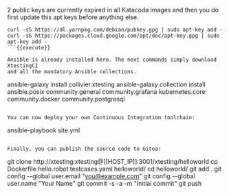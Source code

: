 2 public keys are currently expired in all Katacoda images and then you do first
update this apt keys before anything else.

```
curl -sS https://dl.yarnpkg.com/debian/pubkey.gpg | sudo apt-key add -
curl -sS https://packages.cloud.google.com/apt/doc/apt-key.gpg | sudo apt-key add -
```{{execute}}

Ansible is already installed here. The next commands simply download XtestingCI
and all the mandatory Ansible collections.

```
ansible-galaxy install collivier.xtesting
ansible-galaxy collection install ansible.posix community.general community.grafana kubernetes.core community.docker community.postgresql
```{{execute}}

You can now deploy your own Continuous Integration toolchain:

```
ansible-playbook site.yml
```{{execute}}

Finally, you can publish the source code to Gitea:

```
git clone http://xtesting:xtesting@[[HOST_IP]]:3001/xtesting/helloworld
cp Dockerfile hello.robot testcases.yaml helloworld/
cd helloworld/
git add .
git config --global user.email "you@example.com"
git config --global user.name "Your Name"
git commit -s -a -m "Initial commit"
git push
```{{execute}}
